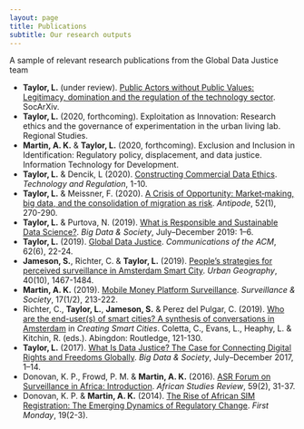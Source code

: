 ```yaml
---
layout: page
title: Publications
subtitle: Our research outputs
---
```


A sample of relevant research publications from the Global Data Justice team

- **Taylor, L.** (under review). [Public Actors without Public Values: Legitimacy, domination and the regulation of the technology sector](https://osf.io/preprints/socarxiv/gtw2x/). SocArXiv.
- **Taylor, L.** (2020, forthcoming). Exploitation as Innovation: Research ethics and the governance of experimentation in the urban living lab. Regional Studies.
- **Martin, A. K.** & **Taylor, L.** (2020, forthcoming). Exclusion and Inclusion in Identification: Regulatory policy, displacement, and data justice. Information Technology for Development.
- **Taylor, L.** & Dencik, L (2020). [Constructing Commercial Data Ethics](https://doi.org/10.26116/techreg.2020.001). _Technology and Regulation_, 1-10. 
- **Taylor, L.** & Meissner, F. (2020). [A Crisis of Opportunity: Market‐making, big data, and the consolidation of migration as risk](https://doi.org/10.1111/anti.12583). _Antipode_, 52(1), 270-290.
- **Taylor, L.** & Purtova, N. (2019). [What is Responsible and Sustainable Data Science?](https://doi.org/10.1177%2F2053951719858114). _Big Data & Society_, July–December 2019: 1–6.
- **Taylor, L.** (2019). [Global Data Justice](https://doi.org/10.1145/3325279). _Communications of the ACM_, 62(6), 22-24.
- **Jameson, S.**, Richter, C. & **Taylor, L.** (2019). [People’s strategies for perceived surveillance in Amsterdam Smart City](https://doi.org/10.1080/02723638.2019.1614369). _Urban Geography_, 40(10), 1467-1484.
- **Martin, A. K.** (2019). [Mobile Money Platform Surveillance](https://doi.org/10.24908/ss.v17i1/2.12924). _Surveillance & Society_, 17(1/2), 213-222.
- Richter, C., **Taylor, L.**, **Jameson, S.** & Perez del Pulgar, C. (2019). [Who are the end-user(s) of smart cities? A synthesis of conversations in Amsterdam](https://www.routledge.com/Creating-Smart-Cities-1st-Edition/Coletta-Evans-Heaphy-Kitchin/p/book/9780815396253) in _Creating Smart Cities_. Coletta, C., Evans, L., Heaphy, L. & Kitchin, R. (eds.). Abingdon: Routledge, 121-130.
- **Taylor, L.** (2017). [What Is Data Justice? The Case for Connecting Digital Rights and Freedoms Globally](https://doi.org/10.1177/2053951717736335). _Big Data & Society_, July–December 2017, 1–14.
- Donovan, K. P., Frowd, P. M. & **Martin, A. K.** (2016). [ASR Forum on Surveillance in Africa: Introduction](https://doi.org/10.1017/asr.2016.35). _African Studies Review_, 59(2), 31-37.
- Donovan, K. P. & **Martin, A. K.** (2014). [The Rise of African SIM Registration: The Emerging Dynamics of Regulatory Change](http://dx.doi.org/10.5210/fm.v19i2.4351). _First Monday_, 19(2-3).
